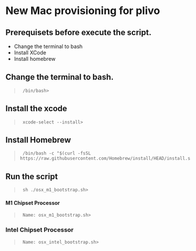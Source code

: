 # New Mac provisioning for plivo #

## Prerequisets before execute the script. ##
* Change the terminal to bash
* Install XCode
* Install homebrew

## Change the terminal to bash. ##
> <pre><code> /bin/bash> </code></pre>
## Install the xcode ##
> <pre><code> xcode-select --install> </code></pre>

## Install Homebrew ## 
> <pre><code> /bin/bash -c "$(curl -fsSL https://raw.githubusercontent.com/Homebrew/install/HEAD/install.sh)" </code></pre>

## Run the script ##
> <pre><code> sh ./osx_m1_bootstrap.sh> </code></pre>

#### M1 Chipset Processor ##
> <pre><code> Name: osx_m1_bootstrap.sh> </code></pre>

### Intel Chipset Processor ##
> <pre><code> Name: osx_intel_bootstrap.sh> </code></pre>
